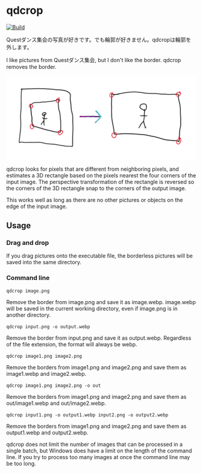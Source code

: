 # qdcrop

[![Build](https://github.com/nil-vr/qdcrop/actions/workflows/build.yml/badge.svg)](https://github.com/nil-vr/qdcrop/actions/workflows/build.yml)

Questダンス集会の写真が好きです。でも輪郭が好きません。qdcropは輪郭を外します。

I like pictures from Questダンス集会, but I don't like the border. qdcrop removes the border.

![Drawing of perspective transform removing border](transform.png)

qdcrop looks for pixels that are different from neighboring pixels, and estimates a 3D rectangle based on the pixels nearest the four corners of the input image. The perspective transformation of the rectangle is reversed so the corners of the 3D rectangle snap to the corners of the output image.

This works well as long as there are no other pictures or objects on the edge of the input image.

## Usage

### Drag and drop

If you drag pictures onto the executable file, the borderless pictures will be saved into the same directory.

### Command line

    qdcrop image.png

Remove the border from image.png and save it as image.webp. image.webp will be saved in the current working directory, even if image.png is in another directory.

    qdcrop input.png -o output.webp

Remove the border from input.png and save it as output.webp. Regardless of the file extension, the format will always be webp.

    qdcrop image1.png image2.png

Remove the borders from image1.png and image2.png and save them as image1.webp and image2.webp.

    qdcrop image1.png image2.png -o out

Remove the borders from image1.png and image2.png and save them as out/image1.webp and out/image2.webp.

    qdcrop input1.png -o output1.webp input2.png -o output2.webp

Remove the borders from image1.png and image2.png and save them as output1.webp and output2.webp.

qdcrop does not limit the number of images that can be processed in a single batch, but Windows does have a limit on the length of the command line. If you try to process too many images at once the command line may be too long.
